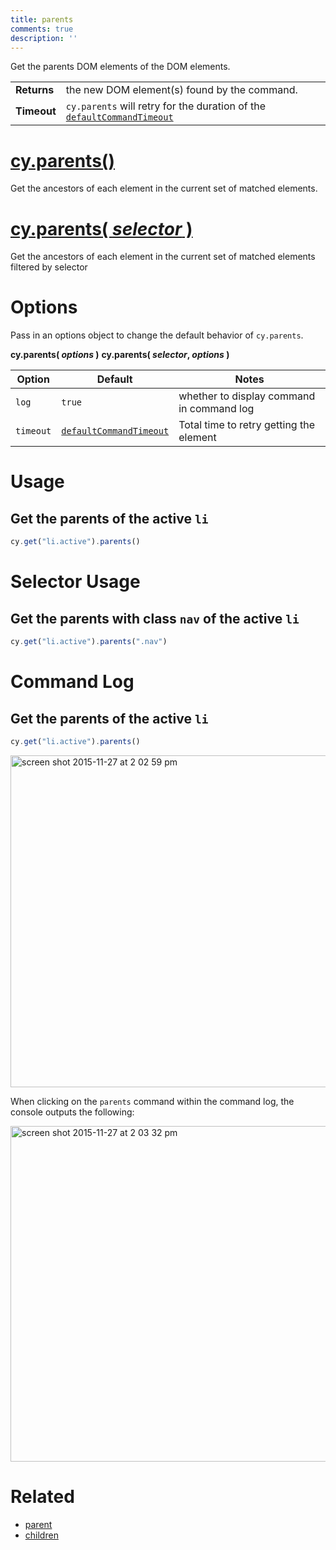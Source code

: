 ```yaml
---
title: parents
comments: true
description: ''
---
```


Get the parents DOM elements of the DOM elements.

| | |
|--- | --- |
| **Returns** | the new DOM element(s) found by the command. |
| **Timeout** | `cy.parents` will retry for the duration of the [`defaultCommandTimeout`](https://on.cypress.io/guides/configuration#section-timeouts) |

# [cy.parents()](#section-usage)

Get the ancestors of each element in the current set of matched elements.

# [cy.parents( *selector* )](#section-selector-usage)

Get the ancestors of each element in the current set of matched elements filtered by selector

# Options

Pass in an options object to change the default behavior of `cy.parents`.

**cy.parents( *options* )**
**cy.parents( *selector*, *options* )**

Option | Default | Notes
--- | --- | ---
`log` | `true` | whether to display command in command log
`timeout` | [`defaultCommandTimeout`](https://on.cypress.io/guides/configuration#section-timeouts) | Total time to retry getting the element

# Usage

## Get the parents of the active `li`

```javascript
cy.get("li.active").parents()
```

# Selector Usage

## Get the parents with class `nav` of the active `li`

```javascript
cy.get("li.active").parents(".nav")
```

# Command Log

## Get the parents of the active `li`

```javascript
cy.get("li.active").parents()
```

<img width="531" alt="screen shot 2015-11-27 at 2 02 59 pm" src="https://cloud.githubusercontent.com/assets/1271364/11447168/be286244-950f-11e5-82e8-9a2a6d1d08e8.png">

When clicking on the `parents` command within the command log, the console outputs the following:

<img width="537" alt="screen shot 2015-11-27 at 2 03 32 pm" src="https://cloud.githubusercontent.com/assets/1271364/11447171/c1ba5ef8-950f-11e5-9f2d-7fbd0b142649.png">

# Related

- [parent](https://on.cypress.io/api/parent)
- [children](https://on.cypress.io/api/children)
